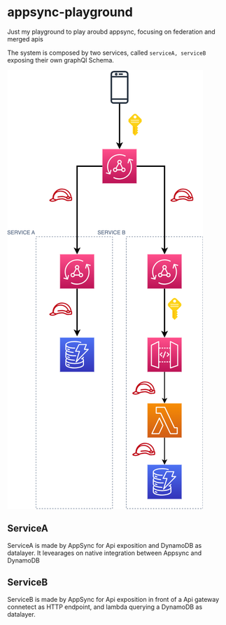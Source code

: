 # appsync-playground
Just my playground to play aroubd appsync, focusing on federation and merged apis

The system is composed by two services, called `serviceA, serviceB ` exposing their own graphQl Schema.

![Alt text](appsync_federation.png?raw=true "Title")

## ServiceA
ServiceA is made by AppSync for Api exposition and DynamoDB as datalayer. It levearages on native integration between Appsync and DynamoDB

## ServiceB
ServiceB is made by AppSync for Api exposition in front of a Api gateway connetect as HTTP endpoint, and lambda querying a DynamoDB as datalayer.
